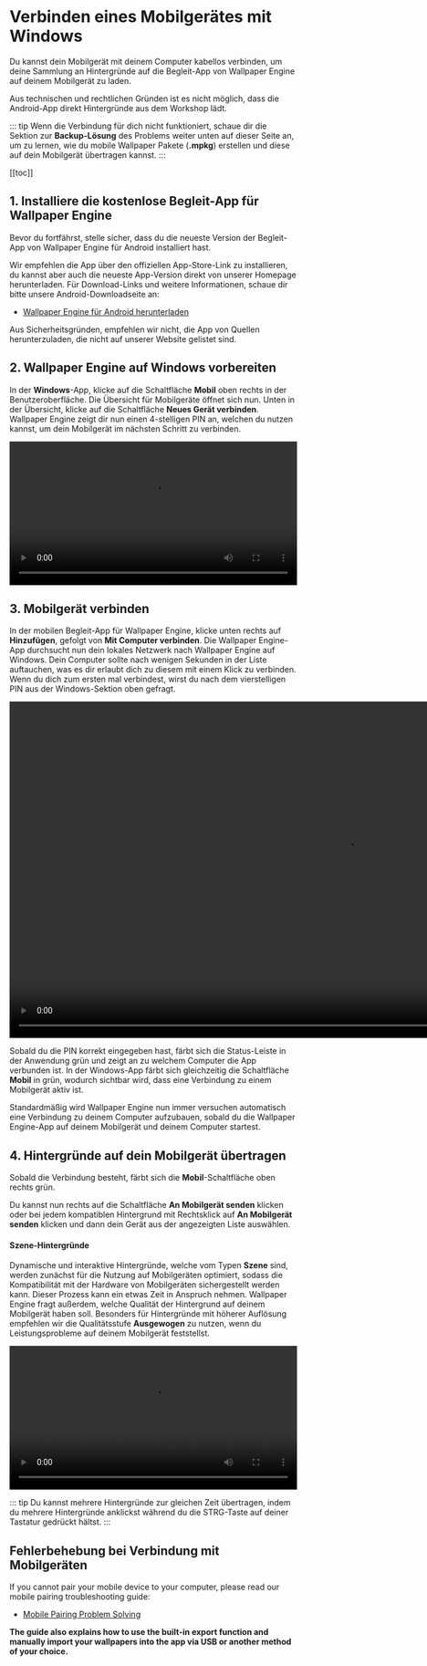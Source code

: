 # Verbinden eines Mobilgerätes mit Windows

Du kannst dein Mobilgerät mit deinem Computer kabellos verbinden, um deine Sammlung an Hintergründe auf die Begleit-App von Wallpaper Engine auf deinem Mobilgerät zu laden.

Aus technischen und rechtlichen Gründen ist es nicht möglich, dass die Android-App direkt Hintergründe aus dem Workshop lädt.

::: tip
Wenn die Verbindung für dich nicht funktioniert, schaue dir die Sektion zur **Backup-Lösung** des Problems weiter unten auf dieser Seite an, um zu lernen, wie du mobile Wallpaper Pakete (**.mpkg**) erstellen und diese auf dein Mobilgerät übertragen kannst.
:::

[[toc]]

## 1. Installiere die kostenlose Begleit-App für Wallpaper Engine

Bevor du fortfährst, stelle sicher, dass du die neueste Version der Begleit-App von Wallpaper Engine für Android installiert hast.

Wir empfehlen die App über den offiziellen App-Store-Link zu installieren, du kannst aber auch die neueste App-Version direkt von unserer Homepage herunterladen. Für Download-Links und weitere Informationen, schaue dir bitte unsere Android-Downloadseite an:

* [Wallpaper Engine für Android herunterladen](https://www.wallpaperengine.io/android/)

Aus Sicherheitsgründen, empfehlen wir nicht, die App von Quellen herunterzuladen, die nicht auf unserer Website gelistet sind.

## 2. Wallpaper Engine auf Windows vorbereiten

In der **Windows**-App, klicke auf die Schaltfläche **Mobil** oben rechts in der Benutzeroberfläche. Die Übersicht für Mobilgeräte öffnet sich nun. Unten in der Übersicht, klicke auf die Schaltfläche **Neues Gerät verbinden**. Wallpaper Engine zeigt dir nun einen 4-stelligen PIN an, welchen du nutzen kannst, um dein Mobilgerät im nächsten Schritt zu verbinden.

<video width="100%" controls autoplay loop>
  <source src="/videos/mobile_pin.mp4" type="video/mp4">
  Dein Browser unterstützt das Video-Tag nicht.
</video>

## 3. Mobilgerät verbinden

In der mobilen Begleit-App für Wallpaper Engine, klicke unten rechts auf **Hinzufügen**, gefolgt von **Mit Computer verbinden**. Die Wallpaper Engine-App durchsucht nun dein lokales Netzwerk nach Wallpaper Engine auf Windows. Dein Computer sollte nach wenigen Sekunden in der Liste auftauchen, was es dir erlaubt dich zu diesem mit einem Klick zu verbinden. Wenn du dich zum ersten mal verbindest, wirst du nach dem vierstelligen PIN aus der Windows-Sektion oben gefragt.

<video height="590px" style="display:block;margin:0 auto;" controls autoplay loop>
  <source src="/videos/mobile_connect.mp4" type="video/mp4">
  Dein Browser unterstützt das Video-Tag nicht.
</video>

Sobald du die PIN korrekt eingegeben hast, färbt sich die Status-Leiste in der Anwendung grün und zeigt an zu welchem Computer die App verbunden ist. In der Windows-App färbt sich gleichzeitig die Schaltfläche **Mobil** in grün, wodurch sichtbar wird, dass eine Verbindung zu einem Mobilgerät aktiv ist.

Standardmäßig wird Wallpaper Engine nun immer versuchen automatisch eine Verbindung zu deinem Computer aufzubauen, sobald du die Wallpaper Engine-App auf deinem Mobilgerät und deinem Computer startest.

## 4. Hintergründe auf dein Mobilgerät übertragen

Sobald die Verbindung besteht, färbt sich die **Mobil**-Schaltfläche oben rechts grün.

Du kannst nun rechts auf die Schaltfläche **An Mobilgerät senden** klicken oder bei jedem kompatiblen Hintergrund mit Rechtsklick auf **An Mobilgerät senden** klicken und dann dein Gerät aus der angezeigten Liste auswählen.

#### Szene-Hintergründe

Dynamische und interaktive Hintergründe, welche vom Typen **Szene** sind, werden zunächst für die Nutzung auf Mobilgeräten optimiert, sodass die Kompatibilität mit der Hardware von Mobilgeräten sichergestellt werden kann. Dieser Prozess kann ein etwas Zeit in Anspruch nehmen. Wallpaper Engine fragt außerdem, welche Qualität der Hintergrund auf deinem Mobilgerät haben soll. Besonders für Hintergründe mit höherer Auflösung empfehlen wir die Qualitätsstufe **Ausgewogen** zu nutzen, wenn du Leistungsprobleme auf deinem Mobilgerät feststellst.

<video width="100%" controls autoplay loop>
  <source src="/videos/mobile_transfer.mp4" type="video/mp4">
  Dein Browser unterstützt das Video-Tag nicht.
</video>

::: tip
Du kannst mehrere Hintergründe zur gleichen Zeit übertragen, indem du mehrere Hintergründe anklickst während du die STRG-Taste auf deiner Tastatur gedrückt hältst.
:::

## Fehlerbehebung bei Verbindung mit Mobilgeräten

If you cannot pair your mobile device to your computer, please read our mobile pairing troubleshooting guide:

* [Mobile Pairing Problem Solving](/mobile/pairing-fixes)

**The guide also explains how to use the built-in export function and manually import your wallpapers into the app via USB or another method of your choice.**